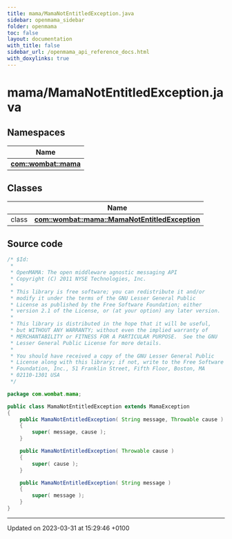```yaml
---
title: mama/MamaNotEntitledException.java
sidebar: openmama_sidebar
folder: openmama
toc: false
layout: documentation
with_title: false
sidebar_url: /openmama_api_reference_docs.html
with_doxylinks: true
---
```


# mama/MamaNotEntitledException.java



## Namespaces

| Name           |
| -------------- |
| **[com::wombat::mama](namespacecom_1_1wombat_1_1mama.html)**  |

## Classes

|                | Name           |
| -------------- | -------------- |
| class | **[com::wombat::mama::MamaNotEntitledException](classcom_1_1wombat_1_1mama_1_1MamaNotEntitledException.html)**  |




## Source code

```java
/* $Id:
 *
 * OpenMAMA: The open middleware agnostic messaging API
 * Copyright (C) 2011 NYSE Technologies, Inc.
 *
 * This library is free software; you can redistribute it and/or
 * modify it under the terms of the GNU Lesser General Public
 * License as published by the Free Software Foundation; either
 * version 2.1 of the License, or (at your option) any later version.
 *
 * This library is distributed in the hope that it will be useful,
 * but WITHOUT ANY WARRANTY; without even the implied warranty of
 * MERCHANTABILITY or FITNESS FOR A PARTICULAR PURPOSE.  See the GNU
 * Lesser General Public License for more details.
 *
 * You should have received a copy of the GNU Lesser General Public
 * License along with this library; if not, write to the Free Software
 * Foundation, Inc., 51 Franklin Street, Fifth Floor, Boston, MA
 * 02110-1301 USA
 */

package com.wombat.mama;

public class MamaNotEntitledException extends MamaException
{
    public MamaNotEntitledException( String message, Throwable cause )
    {
        super( message, cause );
    }

    public MamaNotEntitledException( Throwable cause )
    {
        super( cause );
    }

    public MamaNotEntitledException( String message )
    {
        super( message );
    }
}
```


-------------------------------

Updated on 2023-03-31 at 15:29:46 +0100
